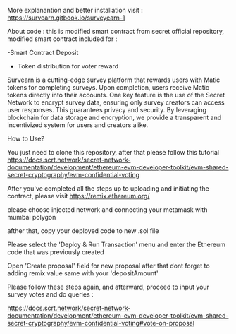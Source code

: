 More explanantion and better installation visit : https://survearn.gitbook.io/surveyearn-1

About code : this is modified smart contract from secret official repository, modified smart contract included for :

-Smart Contract Deposit
- Token distribution for voter reward

Survearn is a cutting-edge survey platform that rewards users with Matic tokens for completing surveys. Upon completion, users receive Matic tokens directly into their accounts. One key feature is the use of the Secret Network to encrypt survey data, ensuring only survey creators can access user responses. This guarantees privacy and security. By leveraging blockchain for data storage and encryption, we provide a transparent and incentivized system for users and creators alike.

How to Use?

You just need to clone this repository, after that please follow this tutorial https://docs.scrt.network/secret-network-documentation/development/ethereum-evm-developer-toolkit/evm-shared-secret-cryptography/evm-confidential-voting

After you've completed all the steps up to uploading and initiating the contract, please visit https://remix.ethereum.org/

please choose injected network and connecting your metamask with mumbai polygon

afther that, copy your deployed code to new .sol file

Please select the 'Deploy & Run Transaction' menu and enter the Ethereum code that was previously created

Open 'Create proposal' field for new proposal after that dont forget to adding remix value same with your 'depositAmount'

Please follow these steps again, and afterward, proceed to input your survey votes and do queries :

https://docs.scrt.network/secret-network-documentation/development/ethereum-evm-developer-toolkit/evm-shared-secret-cryptography/evm-confidential-voting#vote-on-proposal
